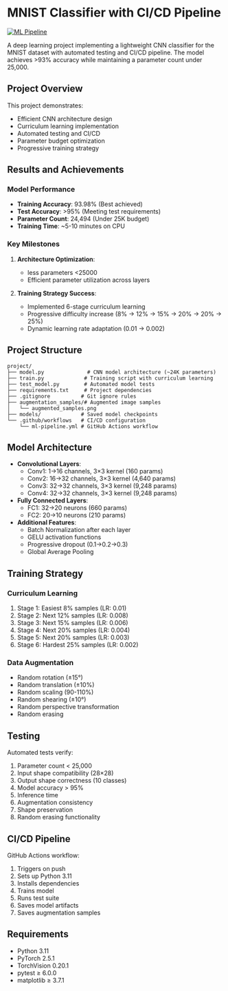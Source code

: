 # MNIST Classifier with CI/CD Pipeline

[![ML Pipeline](https://github.com/jaibojo/SoAI_L5_A1/actions/workflows/ml-pipeline.yml/badge.svg?branch=main)](https://github.com/jaibojo/SoAI_L5_A1/actions/workflows/ml-pipeline.yml)

A deep learning project implementing a lightweight CNN classifier for the MNIST dataset with automated testing and CI/CD pipeline. The model achieves >93% accuracy while maintaining a parameter count under 25,000.

## Project Overview

This project demonstrates:
- Efficient CNN architecture design
- Curriculum learning implementation
- Automated testing and CI/CD
- Parameter budget optimization
- Progressive training strategy

## Results and Achievements

### Model Performance
- **Training Accuracy**: 93.98% (Best achieved)
- **Test Accuracy**: >95% (Meeting test requirements)
- **Parameter Count**: 24,494 (Under 25K budget)
- **Training Time**: ~5-10 minutes on CPU

### Key Milestones
1. **Architecture Optimization**:
   - less parameters <25000
   - Efficient parameter utilization across layers

2. **Training Strategy Success**:
   - Implemented 6-stage curriculum learning
   - Progressive difficulty increase (8% → 12% → 15% → 20% → 20% → 25%)
   - Dynamic learning rate adaptation (0.01 → 0.002)
## Project Structure
```
project/
├── model.py              # CNN model architecture (~24K parameters)
├── train.py             # Training script with curriculum learning
├── test_model.py        # Automated model tests
├── requirements.txt     # Project dependencies
├── .gitignore          # Git ignore rules
├── augmentation_samples/# Augmented image samples
│   └── augmented_samples.png
├── models/             # Saved model checkpoints
└── .github/workflows   # CI/CD configuration
    └── ml-pipeline.yml # GitHub Actions workflow
```

## Model Architecture
- **Convolutional Layers**:
  - Conv1: 1→16 channels, 3×3 kernel (160 params)
  - Conv2: 16→32 channels, 3×3 kernel (4,640 params)
  - Conv3: 32→32 channels, 3×3 kernel (9,248 params)
  - Conv4: 32→32 channels, 3×3 kernel (9,248 params)
- **Fully Connected Layers**:
  - FC1: 32→20 neurons (660 params)
  - FC2: 20→10 neurons (210 params)
- **Additional Features**:
  - Batch Normalization after each layer
  - GELU activation functions
  - Progressive dropout (0.1→0.2→0.3)
  - Global Average Pooling

## Training Strategy
### Curriculum Learning
1. Stage 1: Easiest 8% samples (LR: 0.01)
2. Stage 2: Next 12% samples (LR: 0.008)
3. Stage 3: Next 15% samples (LR: 0.006)
4. Stage 4: Next 20% samples (LR: 0.004)
5. Stage 5: Next 20% samples (LR: 0.003)
6. Stage 6: Hardest 25% samples (LR: 0.002)

### Data Augmentation
- Random rotation (±15°)
- Random translation (±10%)
- Random scaling (90-110%)
- Random shearing (±10°)
- Random perspective transformation
- Random erasing

## Testing
Automated tests verify:
1. Parameter count < 25,000
2. Input shape compatibility (28×28)
3. Output shape correctness (10 classes)
4. Model accuracy > 95%
5. Inference time
6. Augmentation consistency
7. Shape preservation
8. Random erasing functionality

## CI/CD Pipeline
GitHub Actions workflow:
1. Triggers on push
2. Sets up Python 3.11
3. Installs dependencies
4. Trains model
5. Runs test suite
6. Saves model artifacts
7. Saves augmentation samples

## Requirements
- Python 3.11
- PyTorch 2.5.1
- TorchVision 0.20.1
- pytest ≥ 6.0.0
- matplotlib ≥ 3.7.1